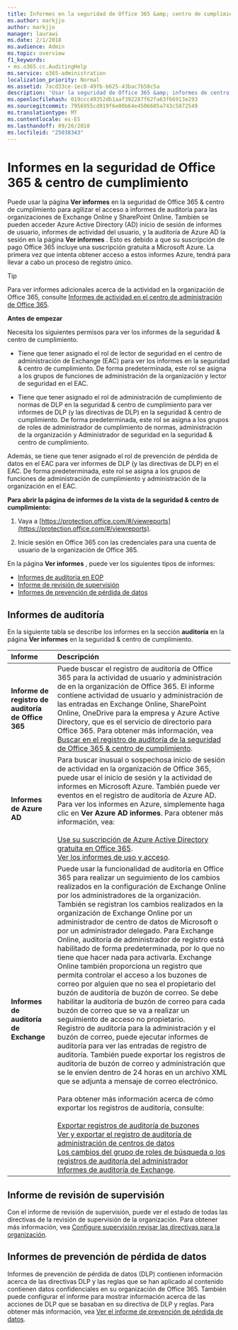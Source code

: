 ```yaml
---
title: Informes en la seguridad de Office 365 &amp; centro de cumplimiento
ms.author: markjjo
author: markjjo
manager: laurawi
ms.date: 2/1/2018
ms.audience: Admin
ms.topic: overview
f1_keywords:
- ms.o365.cc.AuditingHelp
ms.service: o365-administration
localization_priority: Normal
ms.assetid: 7acd33ce-1ec8-49fb-b625-43bac7b58c5a
description: 'Usar la seguridad de Office 365 &amp; informes de centro de cumplimiento para obtener diversos informes para la organización de Exchange Online y SharePoint Online, además de Azure Active Directory.  '
ms.openlocfilehash: 019ccc49352db1aaf392287f62fa63f66913e293
ms.sourcegitcommit: 7956955cd919f6e00b64e4506605a743c5872549
ms.translationtype: MT
ms.contentlocale: es-ES
ms.lasthandoff: 09/26/2018
ms.locfileid: "25038343"
---
```

# <a name="reports-in-the-office-365-security-amp-compliance-center"></a>Informes en la seguridad de Office 365 &amp; centro de cumplimiento

Puede usar la página **Ver informes** en la seguridad de Office 365 &amp; centro de cumplimiento para agilizar el acceso a informes de auditoría para las organizaciones de Exchange Online y SharePoint Online. También se pueden acceder Azure Active Directory (AD) inicio de sesión de informes de usuario, informes de actividad del usuario, y la auditoría de Azure AD la sesión en la página **Ver informes** . Esto es debido a que su suscripción de pago Office 365 incluye una suscripción gratuita a Microsoft Azure. La primera vez que intenta obtener acceso a estos informes Azure, tendrá para llevar a cabo un proceso de registro único. 
  
> [!TIP]
> Para ver informes adicionales acerca de la actividad en la organización de Office 365, consulte [Informes de actividad en el centro de administración de Office 365](https://support.office.com/article/0d6dfb17-8582-4172-a9a9-aed798150263). 
  
 **Antes de empezar**
  
Necesita los siguientes permisos para ver los informes de la seguridad &amp; centro de cumplimiento.
  
- Tiene que tener asignado el rol de lector de seguridad en el centro de administración de Exchange (EAC) para ver los informes en la seguridad &amp; centro de cumplimiento. De forma predeterminada, este rol se asigna a los grupos de funciones de administración de la organización y lector de seguridad en el EAC.
    
- Tiene que tener asignado el rol de administración de cumplimiento de normas de DLP en la seguridad &amp; centro de cumplimiento para ver informes de DLP (y las directivas de DLP) en la seguridad &amp; centro de cumplimiento. De forma predeterminada, este rol se asigna a los grupos de roles de administrador de cumplimiento de normas, administración de la organización y Administrador de seguridad en la seguridad &amp; centro de cumplimiento.
    
Además, se tiene que tener asignado el rol de prevención de pérdida de datos en el EAC para ver informes de DLP (y las directivas de DLP) en el EAC. De forma predeterminada, este rol se asigna a los grupos de funciones de administración de cumplimiento y administración de la organización en el EAC.
  
 **Para abrir la página de informes de la vista de la seguridad &amp; centro de cumplimiento:**
  
1. Vaya a [https://protection.office.com/#/viewreports](https://protection.office.com/#/viewreports).
    
2. Inicie sesión en Office 365 con las credenciales para una cuenta de usuario de la organización de Office 365.
    
En la página **Ver informes** , puede ver los siguientes tipos de informes: 
  
- [Informes de auditoría en EOP](#auditing-reports)
- [Informe de revisión de supervisión](#supervisory-review-report)
- [Informes de prevención de pérdida de datos](#data-loss-prevention-reports)
    
## <a name="auditing-reports"></a>Informes de auditoría

En la siguiente tabla se describe los informes en la sección **auditoría** en la página **Ver informes** en la seguridad &amp; centro de cumplimiento. 
  
|**Informe**|**Descripción**|
|:-----|:-----|
|**Informe de registro de auditoría de Office 365** <br/> |Puede buscar el registro de auditoría de Office 365 para la actividad de usuario y administración de en la organización de Office 365. El informe contiene actividad de usuario y administración de las entradas en Exchange Online, SharePoint Online, OneDrive para la empresa y Azure Active Directory, que es el servicio de directorio para Office 365. Para obtener más información, vea [Buscar en el registro de auditoría de la seguridad de Office 365 &amp; centro de cumplimiento](search-the-audit-log-in-security-and-compliance.md).<br/> |
|**Informes de Azure AD** <br/> |Para buscar inusual o sospechosa inicio de sesión de actividad en la organización de Office 365, puede usar el inicio de sesión y la actividad de informes en Microsoft Azure. También puede ver eventos en el registro de auditoría de Azure AD. Para ver los informes en Azure, simplemente haga clic en **Ver Azure AD informes**. Para obtener más información, vea:<br/><br/>[Use su suscripción de Azure Active Directory gratuita en Office 365](use-your-free-azure-ad-subscription-in-office-365.md). <br/> [Ver los informes de uso y acceso](http://go.microsoft.com/fwlink/p/?LinkId=506902).  <br/> |
|**Informes de auditoría de Exchange** <br/> | Puede usar la funcionalidad de auditoría en Office 365 para realizar un seguimiento de los cambios realizados en la configuración de Exchange Online por los administradores de la organización. También se registran los cambios realizados en la organización de Exchange Online por un administrador de centro de datos de Microsoft o por un administrador delegado. Para Exchange Online, auditoría de administrador de registro está habilitado de forma predeterminada, por lo que no tiene que hacer nada para activarla. Exchange Online también proporciona un registro que permita controlar el acceso a los buzones de correo por alguien que no sea el propietario del buzón de auditoría de buzón de correo. Se debe habilitar la auditoría de buzón de correo para cada buzón de correo que se va a realizar un seguimiento de acceso no propietario.<br/>  Registro de auditoría para la administración y el buzón de correo, puede ejecutar informes de auditoría para ver las entradas de registro de auditoría. También puede exportar los registros de auditoría de buzón de correo y administración que se le envíen dentro de 24 horas en un archivo XML que se adjunta a mensaje de correo electrónico.<br/><br/>Para obtener más información acerca de cómo exportar los registros de auditoría, consulte:  <br/><br/> [Exportar registros de auditoría de buzones](http://go.microsoft.com/fwlink/p/?LinkID=404104) <br/> [Ver y exportar el registro de auditoría de administración de centros de datos](http://go.microsoft.com/fwlink/p/?LinkId=404109) <br/> [Los cambios del grupo de roles de búsqueda o los registros de auditoría del administrador](http://go.microsoft.com/fwlink/p/?LinkId=404105) <br/>   [Informes de auditoría de Exchange](http://go.microsoft.com/fwlink/p/?LinkID=395232).  <br/> |
   
## <a name="supervisory-review-report"></a>Informe de revisión de supervisión

Con el informe de revisión de supervisión, puede ver el estado de todas las directivas de la revisión de supervisión de la organización. Para obtener más información, vea [Configure supervisión revisar las directivas para la organización](configure-supervision-policies.md).
  
## <a name="data-loss-prevention-reports"></a>Informes de prevención de pérdida de datos

Informes de prevención de pérdida de datos (DLP) contienen información acerca de las directivas DLP y las reglas que se han aplicado al contenido contienen datos confidenciales en su organización de Office 365. También puede configurar el informe para mostrar información acerca de las acciones de DLP que se basaban en su directiva de DLP y reglas. Para obtener más información, vea [Ver el informe de prevención de pérdida de datos](view-the-dlp-reports.md).
